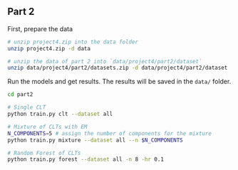 ## Part 2 

First, prepare the data

```bash
# unzip project4.zip into the data folder
unzip project4.zip -d data

# unzip the data of part 2 into `data/project4/part2/dataset`
unzip data/project4/part2/datasets.zip -d data/project4/part2/dataset
```

Run the models and get results. The results will be saved in the `data/` folder.
```bash
cd part2

# Single CLT
python train.py clt --dataset all

# Mixture of CLTs with EM
N_COMPONENTS=5 # assign the number of components for the mixture
python train.py mixture --dataset all --n $N_COMPONENTS

# Random Forest of CLTs
python train.py forest --dataset all -n 8 -hr 0.1
```
